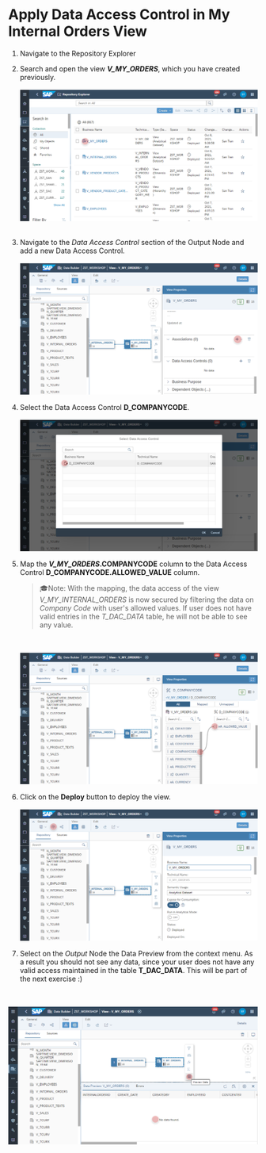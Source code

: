 # Apply Data Access Control in My Internal Orders View

1. Navigate to the Repository Explorer
2. Search and open the view **_V_MY_ORDERS_**, which you have created previously.
  <br><br>![](../images/my_orders_dac_01a.png)<br><br>

3. Navigate to the _Data Access Control_ section of the Output Node and add a new Data Access Control.
  <br><br>![](../images/my_orders_dac_02.png)
  
4. Select the Data Access Control **D_COMPANYCODE**.
  <br><br>![](../images/my_orders_dac_03.png)
  
5. Map the **_V_MY_ORDERS_.COMPANYCODE** column to the Data Access Control **D_COMPANYCODE.ALLOWED_VALUE** column.
   >🎓Note: With the mapping, the data access of the view _V_MY_INTERNAL_ORDERS_ is now secured by filtering the data on _Company Code_ with user's allowed values. If user does not have valid entries in the _T_DAC_DATA_ table, he will not be able to see any value.
  
   <br><br>![](../images/my_orders_dac_04.png)

6. Click on the **Deploy** button to deploy the view.
  <br><br>![](../images/my_orders_dac_05.png)

7. Select on the _Output_ Node the Data Preview from the context menu. As a result you should not see any data, since your user does not have any valid access maintained in the table **T_DAC_DATA**. This will be part of the next exercise :)

  <br><br>![](../images/my_orders_dac_06.png)
